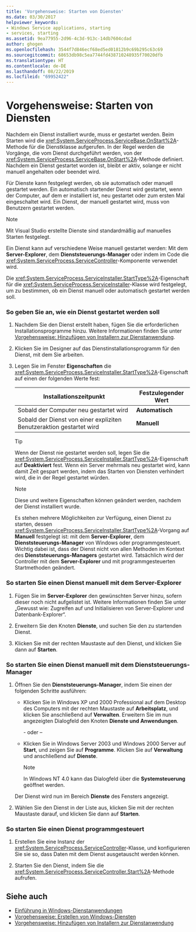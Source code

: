 ```yaml
---
title: 'Vorgehensweise: Starten von Diensten'
ms.date: 03/30/2017
helpviewer_keywords:
- Windows Service applications, starting
- services, starting
ms.assetid: 9ea77955-2d96-4c3d-913c-14db7604cdad
author: ghogen
ms.openlocfilehash: 3544f7d846ecf68ed5ed01812b9c69b295c63c69
ms.sourcegitcommit: 68653db98c5ea7744fd438710248935f70020dfb
ms.translationtype: HT
ms.contentlocale: de-DE
ms.lasthandoff: 08/22/2019
ms.locfileid: "69952422"
---
```

# <a name="how-to-start-services"></a>Vorgehensweise: Starten von Diensten
Nachdem ein Dienst installiert wurde, muss er gestartet werden. Beim Starten wird die <xref:System.ServiceProcess.ServiceBase.OnStart%2A>-Methode für die Dienstklasse aufgerufen. In der Regel werden die Vorgänge, die vom Dienst durchgeführt werden, von der <xref:System.ServiceProcess.ServiceBase.OnStart%2A>-Methode definiert. Nachdem ein Dienst gestartet worden ist, bleibt er aktiv, solange er nicht manuell angehalten oder beendet wird.  
  
 Für Dienste kann festgelegt werden, ob sie automatisch oder manuell gestartet werden. Ein automatisch startender Dienst wird gestartet, wenn der Computer, auf dem er installiert ist, neu gestartet oder zum ersten Mal eingeschaltet wird. Ein Dienst, der manuell gestartet wird, muss von Benutzern gestartet werden.  
  
> [!NOTE]
> Mit Visual Studio erstellte Dienste sind standardmäßig auf manuelles Starten festgelegt.  
  
 Ein Dienst kann auf verschiedene Weise manuell gestartet werden: Mit dem **Server-Explorer**, dem **Dienststeuerungs-Manager** oder indem im Code die <xref:System.ServiceProcess.ServiceController>-Komponente verwendet wird.  
  
 Die <xref:System.ServiceProcess.ServiceInstaller.StartType%2A>-Eigenschaft für die <xref:System.ServiceProcess.ServiceInstaller>-Klasse wird festgelegt, um zu bestimmen, ob ein Dienst manuell oder automatisch gestartet werden soll.  
  
### <a name="to-specify-how-a-service-should-start"></a>So geben Sie an, wie ein Dienst gestartet werden soll  
  
1. Nachdem Sie den Dienst erstellt haben, fügen Sie die erforderlichen Installationsprogramme hinzu. Weitere Informationen finden Sie unter [Vorgehensweise: Hinzufügen von Installern zur Dienstanwendung](../../../docs/framework/windows-services/how-to-add-installers-to-your-service-application.md).  
  
2. Klicken Sie im Designer auf das Dienstinstallationsprogramm für den Dienst, mit dem Sie arbeiten.  
  
3. Legen Sie im Fenster **Eigenschaften** die <xref:System.ServiceProcess.ServiceInstaller.StartType%2A>-Eigenschaft auf einen der folgenden Werte fest:  
  
    |Installationszeitpunkt|Festzulegender Wert|  
    |----------------------------------|--------------------|  
    |Sobald der Computer neu gestartet wird|**Automatisch**|  
    |Sobald der Dienst von einer expliziten Benutzeraktion gestartet wird|**Manuell**|  
  
    > [!TIP]
    >  Wenn der Dienst nie gestartet werden soll, legen Sie die <xref:System.ServiceProcess.ServiceInstaller.StartType%2A>-Eigenschaft auf **Deaktiviert** fest. Wenn ein Server mehrmals neu gestartet wird, kann damit Zeit gespart werden, indem das Starten von Diensten verhindert wird, die in der Regel gestartet würden.  
  
    > [!NOTE]
    > Diese und weitere Eigenschaften können geändert werden, nachdem der Dienst installiert wurde.  
  
     Es stehen mehrere Möglichkeiten zur Verfügung, einen Dienst zu starten, dessen <xref:System.ServiceProcess.ServiceInstaller.StartType%2A>-Vorgang auf **Manuell** festgelegt ist: mit dem **Server-Explorer**, dem **Dienststeuerungs-Manager** von Windows oder programmgesteuert. Wichtig dabei ist, dass der Dienst nicht von allen Methoden im Kontext des **Dienststeuerungs-Managers** gestartet wird. Tatsächlich wird der Controller mit dem **Server-Explorer** und mit programmgesteuerten Startmethoden geändert.  
  
### <a name="to-manually-start-a-service-from-server-explorer"></a>So starten Sie einen Dienst manuell mit dem Server-Explorer  
  
1. Fügen Sie im **Server-Explorer** den gewünschten Server hinzu, sofern dieser noch nicht aufgelistet ist. Weitere Informationen finden Sie unter „Gewusst wie: Zugreifen auf und Initialisieren von Server-Explorer und Datenbank-Explorer“.  
  
2. Erweitern Sie den Knoten **Dienste**, und suchen Sie den zu startenden Dienst.  
  
3. Klicken Sie mit der rechten Maustaste auf den Dienst, und klicken Sie dann auf **Starten**.  
  
### <a name="to-manually-start-a-service-from-services-control-manager"></a>So starten Sie einen Dienst manuell mit dem Dienststeuerungs-Manager  
  
1. Öffnen Sie den **Dienststeuerungs-Manager**, indem Sie einen der folgenden Schritte ausführen:  
  
    - Klicken Sie in Windows XP und 2000 Professional auf dem Desktop des Computers mit der rechten Maustaste auf **Arbeitsplatz**, und klicken Sie anschließend auf **Verwalten**. Erweitern Sie im nun angezeigten Dialogfeld den Knoten **Dienste und Anwendungen**.  
  
         \- oder –  
  
    - Klicken Sie in Windows Server 2003 und Windows 2000 Server auf **Start**, und zeigen Sie auf **Programme**. Klicken Sie auf **Verwaltung** und anschließend auf **Dienste**.  
  
        > [!NOTE]
        >  In Windows NT 4.0 kann das Dialogfeld über die **Systemsteuerung** geöffnet werden.  
  
     Der Dienst wird nun im Bereich **Dienste** des Fensters angezeigt.  
  
2. Wählen Sie den Dienst in der Liste aus, klicken Sie mit der rechten Maustaste darauf, und klicken Sie dann auf **Starten**.  
  
### <a name="to-manually-start-a-service-from-code"></a>So starten Sie einen Dienst programmgesteuert  
  
1. Erstellen Sie eine Instanz der <xref:System.ServiceProcess.ServiceController>-Klasse, und konfigurieren Sie sie so, dass Daten mit dem Dienst ausgetauscht werden können.  
  
2. Starten Sie den Dienst, indem Sie die <xref:System.ServiceProcess.ServiceController.Start%2A>-Methode aufrufen.  
  
## <a name="see-also"></a>Siehe auch

- [Einführung in Windows-Dienstanwendungen](../../../docs/framework/windows-services/introduction-to-windows-service-applications.md)
- [Vorgehensweise: Erstellen von Windows-Diensten](../../../docs/framework/windows-services/how-to-create-windows-services.md)
- [Vorgehensweise: Hinzufügen von Installern zur Dienstanwendung](../../../docs/framework/windows-services/how-to-add-installers-to-your-service-application.md)
